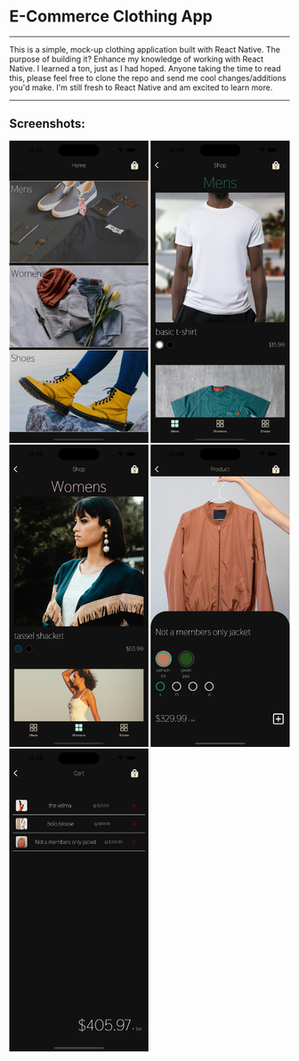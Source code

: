 # E-Commerce Clothing App

---

This is a simple, mock-up clothing application built with React Native.
The purpose of building it? Enhance my knowledge of working with React Native. I learned a ton, just as I had hoped. Anyone taking the time to read this, please feel free to clone the repo and send me cool changes/additions you'd make. I'm still fresh to React Native and am excited to learn more.

---

## Screenshots:

<img src='./assets/preview1.png' width='250'/>
<img src='./assets/preview2.png' width='250'/>
<img src='./assets/preview3.png' width='250'/>
<img src='./assets/preview4.png' width='250'/>
<img src='./assets/preview5.png' width='250'/>
